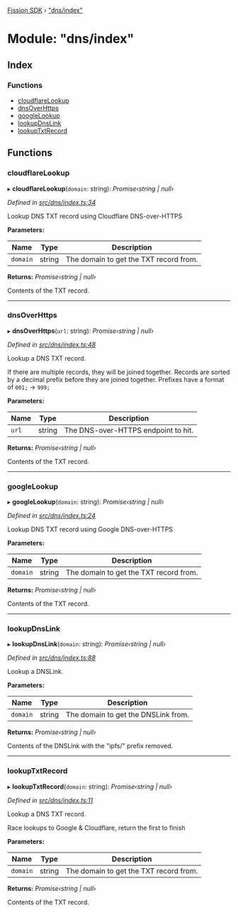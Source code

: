 [Fission SDK](../README.md) › ["dns/index"](_dns_index_.md)

# Module: "dns/index"

## Index

### Functions

* [cloudflareLookup](_dns_index_.md#cloudflarelookup)
* [dnsOverHttps](_dns_index_.md#dnsoverhttps)
* [googleLookup](_dns_index_.md#googlelookup)
* [lookupDnsLink](_dns_index_.md#lookupdnslink)
* [lookupTxtRecord](_dns_index_.md#lookuptxtrecord)

## Functions

###  cloudflareLookup

▸ **cloudflareLookup**(`domain`: string): *Promise‹string | null›*

*Defined in [src/dns/index.ts:34](https://github.com/fission-suite/webnative/blob/693f51f/src/dns/index.ts#L34)*

Lookup DNS TXT record using Cloudflare DNS-over-HTTPS

**Parameters:**

Name | Type | Description |
------ | ------ | ------ |
`domain` | string | The domain to get the TXT record from. |

**Returns:** *Promise‹string | null›*

Contents of the TXT record.

___

###  dnsOverHttps

▸ **dnsOverHttps**(`url`: string): *Promise‹string | null›*

*Defined in [src/dns/index.ts:48](https://github.com/fission-suite/webnative/blob/693f51f/src/dns/index.ts#L48)*

Lookup a DNS TXT record.

If there are multiple records, they will be joined together.
Records are sorted by a decimal prefix before they are joined together.
Prefixes have a format of `001;` → `999;`

**Parameters:**

Name | Type | Description |
------ | ------ | ------ |
`url` | string | The DNS-over-HTTPS endpoint to hit. |

**Returns:** *Promise‹string | null›*

Contents of the TXT record.

___

###  googleLookup

▸ **googleLookup**(`domain`: string): *Promise‹string | null›*

*Defined in [src/dns/index.ts:24](https://github.com/fission-suite/webnative/blob/693f51f/src/dns/index.ts#L24)*

Lookup DNS TXT record using Google DNS-over-HTTPS

**Parameters:**

Name | Type | Description |
------ | ------ | ------ |
`domain` | string | The domain to get the TXT record from. |

**Returns:** *Promise‹string | null›*

Contents of the TXT record.

___

###  lookupDnsLink

▸ **lookupDnsLink**(`domain`: string): *Promise‹string | null›*

*Defined in [src/dns/index.ts:88](https://github.com/fission-suite/webnative/blob/693f51f/src/dns/index.ts#L88)*

Lookup a DNSLink.

**Parameters:**

Name | Type | Description |
------ | ------ | ------ |
`domain` | string | The domain to get the DNSLink from. |

**Returns:** *Promise‹string | null›*

Contents of the DNSLink with the "ipfs/" prefix removed.

___

###  lookupTxtRecord

▸ **lookupTxtRecord**(`domain`: string): *Promise‹string | null›*

*Defined in [src/dns/index.ts:11](https://github.com/fission-suite/webnative/blob/693f51f/src/dns/index.ts#L11)*

Lookup a DNS TXT record.

Race lookups to Google & Cloudflare, return the first to finish

**Parameters:**

Name | Type | Description |
------ | ------ | ------ |
`domain` | string | The domain to get the TXT record from. |

**Returns:** *Promise‹string | null›*

Contents of the TXT record.
